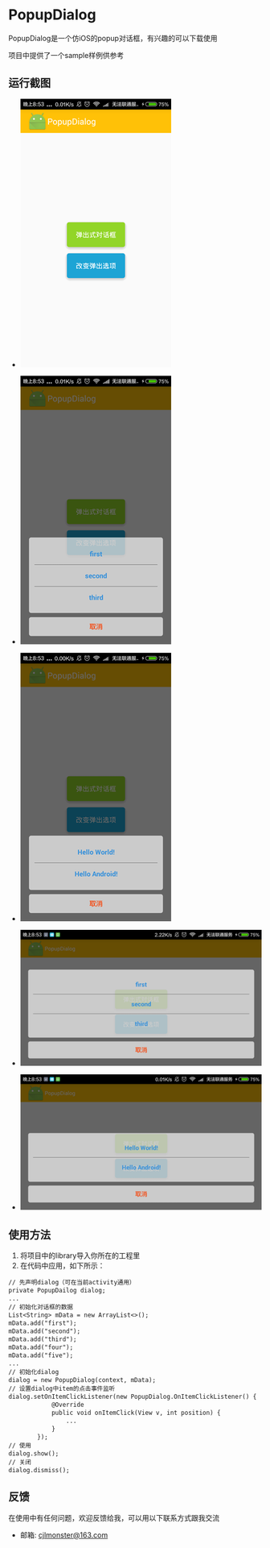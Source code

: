 # PopupDialog

PopupDialog是一个仿iOS的popup对话框，有兴趣的可以下载使用

项目中提供了一个sample样例供参考

## 运行截图

* ![image1](image/image1.png)

* ![image2](image/image2.png)

* ![image3](image/image3.png)

* ![image4](image/image4.png)

* ![image5](image/image5.png)

## 使用方法

1. 将项目中的library导入你所在的工程里
2. 在代码中应用，如下所示：

```
// 先声明dialog（可在当前activity通用）
private PopupDailog dialog;
...
// 初始化对话框的数据
List<String> mData = new ArrayList<>();
mData.add("first");
mData.add("second");
mData.add("third");
mData.add("four");
mData.add("five");
...
// 初始化dialog
dialog = new PopupDialog(context, mData);
// 设置dialog中item的点击事件监听
dialog.setOnItemClickListener(new PopupDialog.OnItemClickListener() {
            @Override
            public void onItemClick(View v, int position) {
                ...
            }
        });
// 使用
dialog.show();
// 关闭
dialog.dismiss();
```

## 反馈
在使用中有任何问题，欢迎反馈给我，可以用以下联系方式跟我交流

* 邮箱: cjlmonster@163.com
